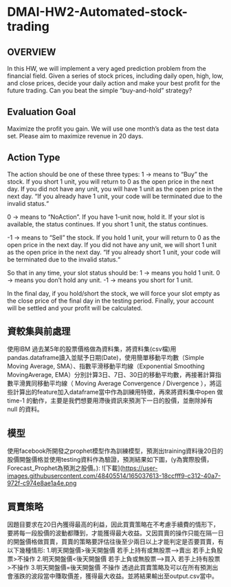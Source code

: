 # DMAI-HW2-Automated-stock-trading

## OVERVIEW
In this HW, we will implement a very aged prediction problem from the financial field. Given a series of stock prices, including daily open, high, low, and close prices, decide your daily action and make your best profit for the future trading. Can you beat the simple “buy-and-hold” strategy?

## Evaluation Goal
Maximize the profit you gain.
We will use one month’s data as the test data set. Please aim to maximize revenue in 20 days.

## Action Type
The action should be one of these three types:
1 → means to “Buy” the stock. If you short 1 unit, you will return to 0 as the open price in the next day. If you did not have any unit, you will have 1 unit as the open price in the next day. “If you already have 1 unit, your code will be terminated due to the invalid status.“

0 → means to “NoAction”. If you have 1-unit now, hold it. If your slot is available, the status continues. If you short 1 unit, the status continues.

-1 → means to “Sell” the stock. If you hold 1 unit, your will return to 0 as the open price in the next day. If you did not have any unit, we will short 1 unit as the open price in the next day. “If you already short 1 unit, your code will be terminated due to the invalid status.“

So that in any time, your slot status should be:
1 → means you hold 1 unit.
0 → means you don’t hold any unit.
-1 → means you short for 1 unit.

In the final day, if you hold/short the stock, we will force your slot empty as the close price of the final day in the testing period. Finally, your account will be settled and your profit will be calculated.

## 資較集與前處理
使用IBM 過去某5年的股票價格做為資料集，將資料集(csv檔)用pandas.dataframe讀入並賦予日期(Date)，使用簡單移動平均數（Simple Moving Average, SMA）、指數平滑移動平均線（Exponential Smoothing MovingAverage, EMA）分別計算3日、7日、30日的移動平均數，再接著計算指數平滑異同移動平均線（ Moving Average Convergence / Divergence ），將這些計算出的feature加入dataframe當中作為訓練用特徵，再來將資料集中open 做 time-1 的動作，主要是我們想要用滯後資訊來預測下一日的股價，並刪除掉有 null 的資料。

## 模型

使用facebook所開發之prophet模型作為訓練模型，預測出training資料後20日的股價開盤價格並使用testing資料作為驗證，預測結果如下圖，(y為實際股價，Forecast_Prophet為預測之股價。):
![下載](https://user-images.githubusercontent.com/48405514/165037613-18ccfff9-c312-40a7-972f-c974e8ae1a4e.png


## 買賣策略
因題目要求在20日內獲得最高的利益，因此買賣策略在不考慮手續費的情形下，要將每一段股價的波動都賺到，才能獲得最大收益。又因買賣的操作只能在隔一日的開盤價格做買賣，買賣的策略要評估往後至少兩日以上才能判定是否要買賣，有以下幾種情形:
1.明天開盤價>後天開盤價
  若手上持有或無股票-->賣出
  若手上負股票>不操作
2.明天開盤價<後天開盤價
  若手上負或無股票-->買入
  若手上持有股票>不操作
3.明天開盤價=後天開盤價
  不操作
透過此買賣策略及可以在所有預測出會漲跌的波段當中賺取價差，獲得最大收益。並將結果輸出至output.csv當中。

